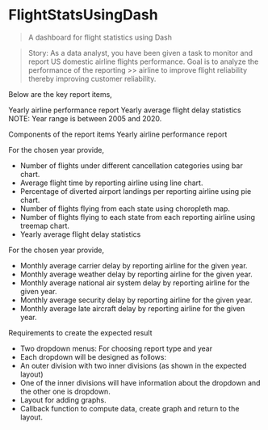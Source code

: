 # FlightStatsUsingDash
> A dashboard for flight statistics using Dash 

> Story:
> As a data analyst, you have been given a task to monitor and report US domestic airline flights performance. Goal is to analyze the performance of the reporting >>  airline to improve flight reliability thereby improving customer reliability.

Below are the key report items,

Yearly airline performance report 
Yearly average flight delay statistics
NOTE: Year range is between 2005 and 2020.

Components of the report items
Yearly airline performance report

For the chosen year provide,

- Number of flights under different cancellation categories using bar chart.
- Average flight time by reporting airline using line chart.
- Percentage of diverted airport landings per reporting airline using pie chart.
- Number of flights flying from each state using choropleth map.
- Number of flights flying to each state from each reporting airline using treemap chart.
- Yearly average flight delay statistics

For the chosen year provide,

- Monthly average carrier delay by reporting airline for the given year.
- Monthly average weather delay by reporting airline for the given year.
- Monthly average national air system delay by reporting airline for the given year.
- Monthly average security delay by reporting airline for the given year.
- Monthly average late aircraft delay by reporting airline for the given year.

Requirements to create the expected result
- Two dropdown menus: For choosing report type and year
- Each dropdown will be designed as follows:
- An outer division with two inner divisions (as shown in the expected layout)
- One of the inner divisions will have information about the dropdown and the other one is dropdown.
- Layout for adding graphs.
- Callback function to compute data, create graph and return to the layout.
